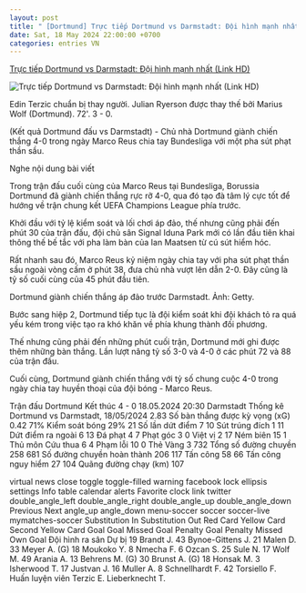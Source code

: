 ```yaml
---
layout: post
title: " [Dortmund] Trực tiếp Dortmund vs Darmstadt: Đội hình mạnh nhất (Link HD)"
date: Sat, 18 May 2024 22:00:00 +0700
categories: entries VN
---
```

[Trực tiếp Dortmund vs Darmstadt: Đội hình mạnh nhất (Link HD)](https://thethao247.vn/456-truc-tiep-dortmund-vs-darmstadt-20h30-ngay-18-05-2024-d328316.html)

![Trực tiếp Dortmund vs Darmstadt: Đội hình mạnh nhất (Link HD)](https://cdn-img.thethao247.vn/storage/files/btvttqt1/social-thumb/2024/05/18/6648b7e46cb69.jpg)

Edin Terzic chuẩn bị thay người. Julian Ryerson được thay thế bởi Marius Wolf (Dortmund). 72'. 3 - 0.

(Kết quả Dortmund đấu vs Darmstadt) - Chủ nhà Dortmund giành chiến thắng 4-0 trong ngày Marco Reus chia tay Bundesliga với một pha sút phạt thần sầu.

Nghe nội dung bài viết

Trong trận đấu cuối cùng của Marco Reus tại Bundesliga, Borussia Dortmund đã giành chiến thắng rực rỡ 4-0, qua đó tạo đà tâm lý cực tốt để hướng về trận chung kết UEFA Champions League phía trước.

Khởi đầu với tỷ lệ kiểm soát và lối chơi áp đảo, thế nhưng cũng phải đến phút 30 của trận đấu, đội chủ sân Signal Iduna Park mới có lần đầu tiên khai thông thế bế tắc với pha làm bàn của Ian Maatsen từ cú sút hiểm hóc.

Rất nhanh sau đó, Marco Reus kỷ niệm ngày chia tay với pha sút phạt thần sầu ngoài vòng cấm ở phút 38, đưa chủ nhà vượt lên dẫn 2-0. Đây cũng là tỷ số cuối cùng của 45 phút đầu tiên.

Dortmund giành chiến thắng áp đảo trước Darmstadt. Ảnh: Getty.

Bước sang hiệp 2, Dortmund tiếp tục là đội kiểm soát khi đội khách tỏ ra quá yếu kém trong việc tạo ra khó khăn về phía khung thành đối phương.

Thế nhưng cũng phải đến những phút cuối trận, Dortmund mới ghi được thêm những bàn thắng. Lần lượt nâng tỷ số 3-0 và 4-0 ở các phút 72 và 88 của trận đấu.

Cuối cùng, Dortmund giành chiến thắng với tỷ số chung cuộc 4-0 trong ngày chia tay huyền thoại của đội bóng - Marco Reus.

Trận đấu Dortmund Kết thúc 4 - 0 18.05.2024 20:30 Darmstadt Thống kê Dortmund vs Darmstadt, 18/05/2024 2.83 Số bàn thắng được kỳ vọng (xG) 0.42 71% Kiểm soát bóng 29% 21 Số lần dứt điểm 7 10 Sút trúng đích 1 11 Dứt điểm ra ngoài 6 13 Đá phạt 4 7 Phạt góc 3 0 Việt vị 2 17 Ném biên 15 1 Thủ môn Cứu thua 6 4 Phạm lỗi 10 0 Thẻ Vàng 3 732 Tổng số đường chuyền 258 681 Số đường chuyền hoàn thành 206 117 Tấn công 58 66 Tấn công nguy hiểm 27 104 Quãng đường chạy (km) 107

virtual news close toggle toggle-filled warning facebook lock ellipsis settings Info table calendar alerts Favorite clock link twitter double_angle_left double_angle_right double_angle_up double_angle_down Previous Next angle_up angle_down menu-soccer soccer soccer-live mymatches-soccer Substitution In Substitution Out Red Card Yellow Card Second Yellow Card Goal Goal Missed Goal Penalty Goal Penalty Missed Own Goal Đội hình ra sân Dự bị 19 Brandt J. 43 Bynoe-Gittens J. 21 Malen D. 33 Meyer A. (G) 18 Moukoko Y. 8 Nmecha F. 6 Ozcan S. 25 Sule N. 17 Wolf M. 49 Arania A. 13 Behrens M. (G) 30 Brunst A. (G) 18 Honsak M. 3 Isherwood T. 17 Justvan J. 16 Muller A. 8 Schnellhardt F. 42 Torsiello F. Huấn luyện viên Terzic E. Lieberknecht T.


